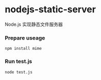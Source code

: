 # nodejs-static-server
Node.js 实现静态文件服务器

### Prepare useage
`
npm install mime
`

### Run test.js
`
node test.js
`
